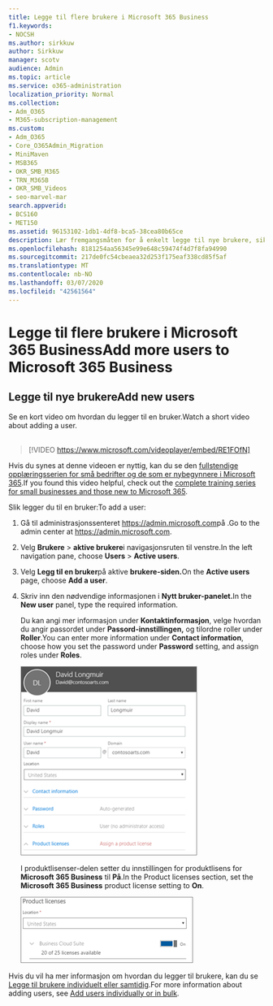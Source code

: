 ```yaml
---
title: Legge til flere brukere i Microsoft 365 Business
f1.keywords:
- NOCSH
ms.author: sirkkuw
author: Sirkkuw
manager: scotv
audience: Admin
ms.topic: article
ms.service: o365-administration
localization_priority: Normal
ms.collection:
- Adm_O365
- M365-subscription-management
ms.custom:
- Adm_O365
- Core_O365Admin_Migration
- MiniMaven
- MSB365
- OKR_SMB_M365
- TRN_M365B
- OKR_SMB_Videos
- seo-marvel-mar
search.appverid:
- BCS160
- MET150
ms.assetid: 96153102-1db1-4df8-bca5-38cea80b65ce
description: Lær fremgangsmåten for å enkelt legge til nye brukere, sikre enhetene sine og tilordne roller i Microsoft 365 Business.
ms.openlocfilehash: 8181254aa56345e99e648c59474f4d7f8fa94990
ms.sourcegitcommit: 217de0fc54cbeaea32d253f175eaf338cd85f5af
ms.translationtype: MT
ms.contentlocale: nb-NO
ms.lasthandoff: 03/07/2020
ms.locfileid: "42561564"
---
```

# <a name="add-more-users-to-microsoft-365-business"></a><span data-ttu-id="49428-103">Legge til flere brukere i Microsoft 365 Business</span><span class="sxs-lookup"><span data-stu-id="49428-103">Add more users to Microsoft 365 Business</span></span>

## <a name="add-new-users"></a><span data-ttu-id="49428-104">Legge til nye brukere</span><span class="sxs-lookup"><span data-stu-id="49428-104">Add new users</span></span>

<span data-ttu-id="49428-105">Se en kort video om hvordan du legger til en bruker.</span><span class="sxs-lookup"><span data-stu-id="49428-105">Watch a short video about adding a user.</span></span> <br><br>

> [!VIDEO https://www.microsoft.com/videoplayer/embed/RE1FOfN] 

<span data-ttu-id="49428-106">Hvis du synes at denne videoen er nyttig, kan du se den [fullstendige opplæringsserien for små bedrifter og de som er nybegynnere i Microsoft 365](https://support.office.com/article/6ab4bbcd-79cf-4000-a0bd-d42ce4d12816).</span><span class="sxs-lookup"><span data-stu-id="49428-106">If you found this video helpful, check out the [complete training series for small businesses and those new to Microsoft 365](https://support.office.com/article/6ab4bbcd-79cf-4000-a0bd-d42ce4d12816).</span></span>

<span data-ttu-id="49428-107">Slik legger du til en bruker:</span><span class="sxs-lookup"><span data-stu-id="49428-107">To add a user:</span></span>

1. <span data-ttu-id="49428-108">Gå til administrasjonssenteret <a href="https://go.microsoft.com/fwlink/p/?linkid=837890" target="_blank">https://admin.microsoft.com</a>på .</span><span class="sxs-lookup"><span data-stu-id="49428-108">Go to the admin center at <a href="https://go.microsoft.com/fwlink/p/?linkid=837890" target="_blank">https://admin.microsoft.com</a>.</span></span> 
2. <span data-ttu-id="49428-109">Velg **Brukere** \> **aktive brukere**i navigasjonsruten til venstre.</span><span class="sxs-lookup"><span data-stu-id="49428-109">In the left navigation pane, choose **Users** \> **Active users**.</span></span>
3. <span data-ttu-id="49428-110">Velg **Legg til en bruker**på aktive **brukere-siden.**</span><span class="sxs-lookup"><span data-stu-id="49428-110">On the **Active users** page, choose **Add a user**.</span></span>
4. <span data-ttu-id="49428-111">Skriv inn den nødvendige informasjonen i **Nytt bruker-panelet.**</span><span class="sxs-lookup"><span data-stu-id="49428-111">In the **New user** panel, type the required information.</span></span> 
  
    <span data-ttu-id="49428-112">Du kan angi mer informasjon under **Kontaktinformasjon**, velge hvordan du angir passordet under **Passord-innstillingen,** og tilordne roller under **Roller**.</span><span class="sxs-lookup"><span data-stu-id="49428-112">You can enter more information under **Contact information**, choose how you set the password under **Password** setting, and assign roles under **Roles**.</span></span>
      
    ![Enter user information in the New user card](../media/f04d39ca-48be-4868-8330-8552a4754c8b.png)
      
    <span data-ttu-id="49428-114">I produktlisenser-delen setter du innstillingen for produktlisens for **Microsoft 365 Business** til **På**.</span><span class="sxs-lookup"><span data-stu-id="49428-114">In the Product licenses section, set the **Microsoft 365 Business** product license setting to **On**.</span></span>
      
    ![Set the license setting to On position](../media/7404f7f7-93bc-44a3-9ffb-4208b5b17402.png)
  
<span data-ttu-id="49428-116">Hvis du vil ha mer informasjon om hvordan du legger til brukere, kan du se [Legge til brukere individuelt eller samtidig](https://docs.microsoft.com/office365/admin/add-users/add-users).</span><span class="sxs-lookup"><span data-stu-id="49428-116">For  more information about adding users, see [Add users individually or in bulk](https://docs.microsoft.com/office365/admin/add-users/add-users).</span></span>
  
